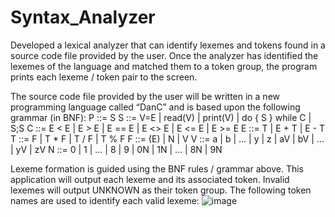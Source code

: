 # Syntax_Analyzer
Developed a lexical analyzer that can identify lexemes and tokens found in a source code file provided
by the user. Once the analyzer has identified the lexemes of the language and matched them to a token group,
the program prints each lexeme / token pair to the screen.

The source code file provided by the user will be written in a new programming language called “DanC” and is
based upon the following grammar (in BNF):
P ::= S
S ::= V=E | read(V) | print(V) | do { S } while C | S;S
C ::= E < E | E > E | E == E | E <> E | E <= E | E >= E
E ::= T | E + T | E - T
T ::= F | T * F | T / F | T % F
F ::= (E) | N | V
V ::= a | b | … | y | z | aV | bV | … | yV | zV
N ::= 0 | 1 | … | 8 | 9 | 0N | 1N | … | 8N | 9N


Lexeme formation is guided using the BNF rules / grammar above. This application will output each lexeme
and its associated token. Invalid lexemes will output UNKNOWN as their token group. The following token
names are used to identify each valid lexeme:
![image](https://user-images.githubusercontent.com/65064098/221278384-125053ac-6a42-48df-969f-f271951743fa.png)
